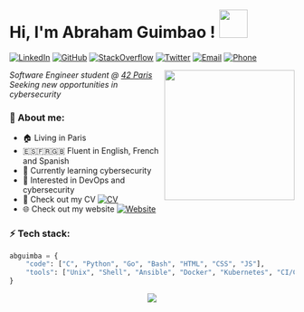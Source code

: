 <h1> Hi, I'm Abraham Guimbao ! <img 
src="https://media.giphy.com/media/ZgTRcH0SbiLV1wolnR/giphy.gif" width="50"></h1>

<p>
	<a href="https://www.linkedin.com/in/abraham-guimbao-parra"><img src="https://img.shields.io/badge/-LinkedIn-222222?style=flat-square&logo=Linkedin&logoColor=white&link=https://www.linkedin.com/in/abraham-guimbao-parra" alt="LinkedIn"></a>
	<a href="https://github.com/abguimba"><img src="https://img.shields.io/badge/-Github-222222?style=flat-square&logo=Github&logoColor=white&link=https://www.github.com/abguimba" alt="GitHub"></a>
	<a href="https://stackoverflow.com/users/10463714/abraham-guimbao"><img src="https://img.shields.io/badge/-StackOverflow-222222?style=flat-square&logo=StackOverflow&logoColor=white&link=https://stackoverflow.com/users/10463714/abraham-guimbao" alt="StackOverflow"></a>
	<a href="https://twitter.com/abguimba"><img src="https://img.shields.io/badge/-Twitter-222222?style=flat-square&logo=twitter&logoColor=white&link=https://twitter.com/abguimba/" alt="Twitter"></a> <a href="mailto:abrahamguimbao@gmail.com"><img src="https://img.shields.io/badge/-abrahamguimbao@gmail.com-c14438?style=flat-square&logo=Gmail&logoColor=white&link=mailto:abrahamguimbao@gmail.com" alt="Email"></a> <a href="tel:+33695656958"><img src="https://img.shields.io/badge/%E2%98%8E-0695656958-lightgrey.svg" alt="Phone"></a>
</p> 

<img align='right' src="https://media.giphy.com/media/oFvFtrhrmIFFe/giphy.gif" width="230">
<p><em>Software Engineer student @ <a href="https://www.42.fr/">42 Paris</a><br>Seeking new opportunities in cybersecurity</a>
</em></p>

### 🧠 About me:

- 🏠 Living in Paris
- 🇪🇸🇫🇷🇬🇧 Fluent in English, French and Spanish
- 🌱 Currently learning cybersecurity
- 🔭 Interested in DevOps and cybersecurity
- 📄 Check out my CV <a href="https://abguimba.github.io/AbrahamGuimbaoCV.pdf"><img src="https://img.shields.io/badge/%F0%9F%93%84-AbrahamGuimbaoCV.pdf-green.svg" alt="CV"></a>
- 🌐 Check out my website <a href="https://abguimba.carrd.co"><img src="https://img.shields.io/badge/%F0%9F%8C%90-abguimba.carrd.co-green.svg" alt="Website"></a>

### ⚡️ Tech stack:

```python
abguimba = {
	"code": ["C", "Python", "Go", "Bash", "HTML", "CSS", "JS"],
	"tools": ["Unix", "Shell", "Ansible", "Docker", "Kubernetes", "CI/CD", "Jenkins", "AWS", "VCS", "Agile"],
}
```

<p align="center">
	<a href="https://www.codewars.com/users/abguimba"><img src="https://www.codewars.com/users/abguimba/badges/small"></a>
</p>
